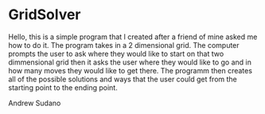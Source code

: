 # GridSolver
Hello, this is a simple program that I created after a friend of mine asked me how to do it. The program takes in 
a 2 dimensional grid. The computer prompts the user to ask where they would like to start on that two dimmensional 
grid then it asks the user where they would like to go and in how many moves they would like to get there. The 
programm then creates all of the possible solutions and ways that the user could get from the starting point to the
ending point.

Andrew Sudano
